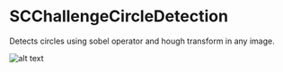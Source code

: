 # SCChallengeCircleDetection

Detects circles using sobel operator and hough transform in any image.

![alt text](https://github.com/as14g18/SCChallengeCircleDetection/blob/master/spirograph.PNG)
